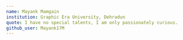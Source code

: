```yaml
---
name: Mayank Mamgain
institution: Graphic Era University, Dehradun
quote: I have no special talents, I am only passionately curious.
github_user: Mayank17M
---
```

